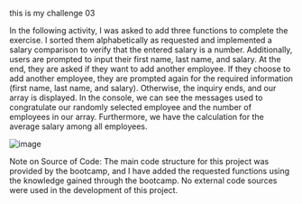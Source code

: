 this is my challenge 03


In the following activity, I was asked to add three functions to complete the exercise. I sorted them alphabetically as requested and implemented a salary comparison to verify that the entered salary is a number. Additionally, users are prompted to input their first name, last name, and salary. At the end, they are asked if they want to add another employee. If they choose to add another employee, they are prompted again for the required information (first name, last name, and salary). Otherwise, the inquiry ends, and our array is displayed. In the console, we can see the messages used to congratulate our randomly selected employee and the number of employees in our array. Furthermore, we have the calculation for the average salary among all employees.

![image](https://github.com/rickenofficial/challengeJS/assets/70503436/0df4b434-1f24-4c28-8c44-7d3f560ccc4a)


Note on Source of Code:
The main code structure for this project was provided by the bootcamp, and I have added the requested functions using the knowledge gained through the bootcamp. No external code sources were used in the development of this project.
